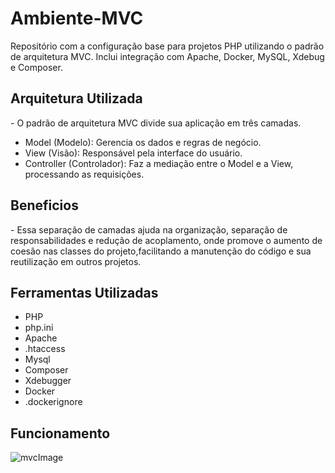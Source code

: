 <h1>Ambiente-MVC</h1>
Repositório com a configuração base para projetos PHP utilizando o padrão de arquitetura MVC. Inclui integração com Apache, Docker, MySQL, Xdebug e Composer.

<h2>Arquitetura Utilizada</h2>
- O padrão de arquitetura MVC divide sua aplicação em três camadas.

<ul>
  <li>Model (Modelo): Gerencia os dados e regras de negócio.</li>
  
  <li>View (Visão): Responsável pela interface do usuário.</li>
  
  <li>Controller (Controlador): Faz a mediação entre o Model e a View, processando as requisições.</li>
</ul>

<h2>Beneficios</h2>
-  Essa separação de camadas ajuda na organização, separação de responsabilidades e redução de acoplamento, onde promove o aumento de coesão nas classes do projeto,facilitando a manutenção do código e sua reutilização em outros projetos.

<h2>Ferramentas Utilizadas</h2>
<ul>
<li>PHP</li>
<li>php.ini</li>
<li>Apache</li>
<li>.htaccess</li>
<li>Mysql</li>
<li>Composer</li>
<li>Xdebugger</li>
<li>Docker</li>
<li>.dockerignore</li>
</ul>

<h2>Funcionamento</h2>

![mvcImage](https://github.com/user-attachments/assets/29c025f4-6965-4bee-aaa2-8dea18cfbfb7)

